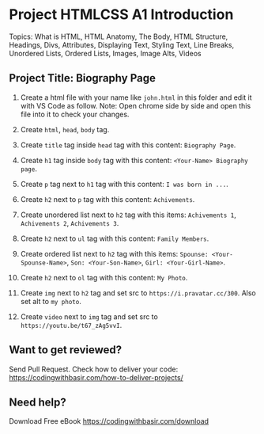 # Project HTMLCSS A1 Introduction

Topics: What is HTML, HTML Anatomy, The Body, HTML Structure, Headings, Divs, Attributes, Displaying Text, Styling Text, Line Breaks, Unordered Lists, Ordered Lists, Images, Image Alts, Videos

## Project Title: Biography Page

1. Create a html file with your name like `john.html` in this folder and edit it with VS Code as follow.
   Note: Open chrome side by side and open this file into it to check your changes.

2. Create `html`, `head`, `body` tag.

3. Create `title` tag inside `head` tag with this content: `Biography Page`.

4. Create `h1` tag inside `body` tag with this content: `<Your-Name> Biography page`.

5. Create `p` tag next to `h1` tag with this content: `I was born in ...`.

6. Create `h2` next to `p` tag with this content: `Achivements`.

7. Create unordered list next to `h2` tag with this items: `Achivements 1`, `Achivements 2`, `Achivements 3`.

8. Create `h2` next to `ul` tag with this content: `Family Members`.

9. Create ordered list next to `h2` tag with this items: `Spounse: <Your-Spounse-Name>`, `Son: <Your-Son-Name>`, `Girl: <Your-Girl-Name>`.

10. Create `h2` next to `ol` tag with this content: `My Photo`.

11. Create `img` next to `h2` tag and set src to `https://i.pravatar.cc/300`. Also set alt to `my photo`.

12. Create `video` next to `img` tag and set src to `https://youtu.be/t67_zAg5vvI`.

## Want to get reviewed?

Send Pull Request. Check how to deliver your code: https://codingwithbasir.com/how-to-deliver-projects/

## Need help?

Download Free eBook https://codingwithbasir.com/download
